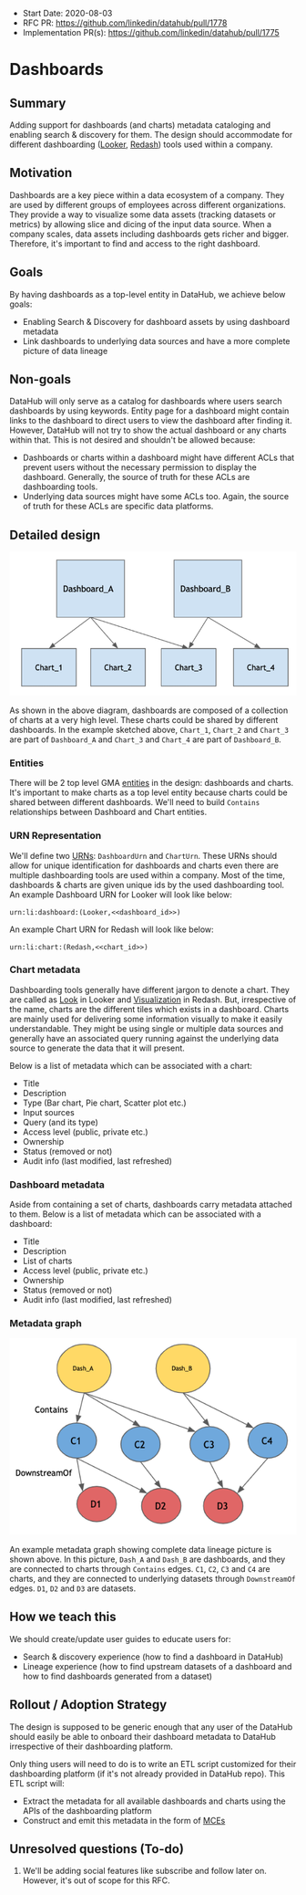 - Start Date: 2020-08-03
- RFC PR: https://github.com/linkedin/datahub/pull/1778
- Implementation PR(s): https://github.com/linkedin/datahub/pull/1775

# Dashboards

## Summary

Adding support for dashboards (and charts) metadata cataloging and enabling search & discovery for them. The design
should accommodate for different dashboarding ([Looker](www.looker.com), [Redash](www.redash.io)) tools used within a
company.

## Motivation

Dashboards are a key piece within a data ecosystem of a company. They are used by different groups of employees across
different organizations. They provide a way to visualize some data assets (tracking datasets or metrics) by allowing
slice and dicing of the input data source. When a company scales, data assets including dashboards gets richer and
bigger. Therefore, it's important to find and access to the right dashboard.

## Goals

By having dashboards as a top-level entity in DataHub, we achieve below goals:

- Enabling Search & Discovery for dashboard assets by using dashboard metadata
- Link dashboards to underlying data sources and have a more complete picture of data lineage

## Non-goals

DataHub will only serve as a catalog for dashboards where users search dashboards by using keywords. Entity page for a
dashboard might contain links to the dashboard to direct users to view the dashboard after finding it. However, DataHub
will not try to show the actual dashboard or any charts within that. This is not desired and shouldn't be allowed
because:

- Dashboards or charts within a dashboard might have different ACLs that prevent users without the necessary permission
  to display the dashboard. Generally, the source of truth for these ACLs are dashboarding tools.
- Underlying data sources might have some ACLs too. Again, the source of truth for these ACLs are specific data
  platforms.

## Detailed design

![high level design](high_level_design.png)

As shown in the above diagram, dashboards are composed of a collection of charts at a very high level. These charts
could be shared by different dashboards. In the example sketched above, `Chart_1`, `Chart_2` and `Chart_3` are part of
`Dashboard_A` and `Chart_3` and `Chart_4` are part of `Dashboard_B`.

### Entities

There will be 2 top level GMA [entities](../../../what/entity.md) in the design: dashboards and charts. It's important
to make charts as a top level entity because charts could be shared between different dashboards. We'll need to build
`Contains` relationships between Dashboard and Chart entities.

### URN Representation

We'll define two [URNs](../../../what/urn.md): `DashboardUrn` and `ChartUrn`. These URNs should allow for unique
identification for dashboards and charts even there are multiple dashboarding tools are used within a company. Most of
the time, dashboards & charts are given unique ids by the used dashboarding tool. An example Dashboard URN for Looker
will look like below:

```
urn:li:dashboard:(Looker,<<dashboard_id>>)
```

An example Chart URN for Redash will look like below:

```
urn:li:chart:(Redash,<<chart_id>>)
```

### Chart metadata

Dashboarding tools generally have different jargon to denote a chart. They are called as
[Look](https://docs.looker.com/exploring-data/saving-and-editing-looks) in Looker and
[Visualization](https://redash.io/help/user-guide/visualizations/visualization-types) in Redash. But, irrespective of
the name, charts are the different tiles which exists in a dashboard. Charts are mainly used for delivering some
information visually to make it easily understandable. They might be using single or multiple data sources and generally
have an associated query running against the underlying data source to generate the data that it will present.

Below is a list of metadata which can be associated with a chart:

- Title
- Description
- Type (Bar chart, Pie chart, Scatter plot etc.)
- Input sources
- Query (and its type)
- Access level (public, private etc.)
- Ownership
- Status (removed or not)
- Audit info (last modified, last refreshed)

### Dashboard metadata

Aside from containing a set of charts, dashboards carry metadata attached to them. Below is a list of metadata which can
be associated with a dashboard:

- Title
- Description
- List of charts
- Access level (public, private etc.)
- Ownership
- Status (removed or not)
- Audit info (last modified, last refreshed)

### Metadata graph

![dashboards_graph](dashboards_graph.png)

An example metadata graph showing complete data lineage picture is shown above. In this picture, `Dash_A` and `Dash_B`
are dashboards, and they are connected to charts through `Contains` edges. `C1`, `C2`, `C3` and `C4` are charts, and
they are connected to underlying datasets through `DownstreamOf` edges. `D1`, `D2` and `D3` are datasets.

## How we teach this

We should create/update user guides to educate users for:

- Search & discovery experience (how to find a dashboard in DataHub)
- Lineage experience (how to find upstream datasets of a dashboard and how to find dashboards generated from a dataset)

## Rollout / Adoption Strategy

The design is supposed to be generic enough that any user of the DataHub should easily be able to onboard their
dashboard metadata to DataHub irrespective of their dashboarding platform.

Only thing users will need to do is to write an ETL script customized for their dashboarding platform (if it's not
already provided in DataHub repo). This ETL script will:

- Extract the metadata for all available dashboards and charts using the APIs of the dashboarding platform
- Construct and emit this metadata in the form of [MCEs](../../../what/MXE.md)

## Unresolved questions (To-do)

1. We'll be adding social features like subscribe and follow later on. However, it's out of scope for this RFC.
